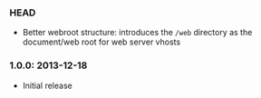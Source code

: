 ### HEAD

* Better webroot structure: introduces the `/web` directory as the document/web root for web server vhosts

### 1.0.0: 2013-12-18

* Initial release
